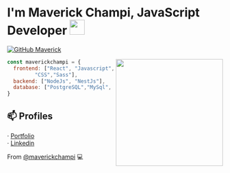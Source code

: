 <h1>I'm Maverick Champi, JavaScript Developer <img src="https://i.ibb.co/RDXyCPK/javascript.png" width="35"></h1>
  
[![GitHub Maverick](https://img.shields.io/github/followers/maverickchampi?label=follow&style=social)](https://github.com/maverickchampi)

<img align="right" src="https://i.ibb.co/rp1tLqR/cat-computer.gif" width="250"/>

```javascript
const maverickchampi = {
  frontend: ["React", "Javascript", "Typescript", "HTML", "Pug", 
         "CSS","Sass"],
  backend: ["NodeJs", "NestJs"],
  database: ["PostgreSQL","MySql", "MongoDB"]
}
```

## 📫 Profiles
· [Portfolio](https://maverickchampi.vercel.app/portfolio)</br>
· [Linkedin](https://www.linkedin.com/in/maverickchampi)

From [@maverickchampi](https://github.com/maverickchampi) 💻 
